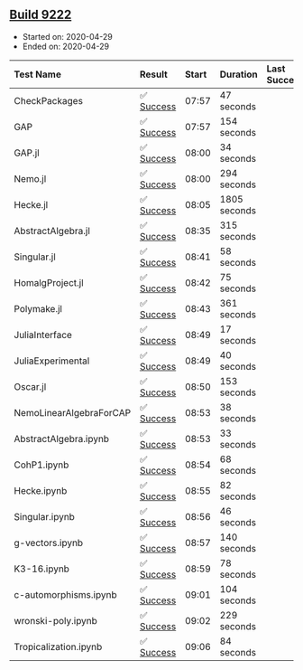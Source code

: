 ## [Build 9222](https://oscarci.mathematik.uni-kl.de/job/oscar/9222/)

* Started on: 2020-04-29
* Ended on: 2020-04-29

| Test Name    | Result | Start | Duration | Last Success | First Failure |
|:-------------|:-------|:------|:---------|:-------------|:--------------|
| CheckPackages | ✅ [Success](https://oscarci.mathematik.uni-kl.de/job/oscar/9222/artifact/logs/build-9222/CheckPackages.log) | 07:57 | 47 seconds |  |  |
| GAP | ✅ [Success](https://oscarci.mathematik.uni-kl.de/job/oscar/9222/artifact/logs/build-9222/GAP.log) | 07:57 | 154 seconds |  |  |
| GAP.jl | ✅ [Success](https://oscarci.mathematik.uni-kl.de/job/oscar/9222/artifact/logs/build-9222/GAP.jl.log) | 08:00 | 34 seconds |  |  |
| Nemo.jl | ✅ [Success](https://oscarci.mathematik.uni-kl.de/job/oscar/9222/artifact/logs/build-9222/Nemo.jl.log) | 08:00 | 294 seconds |  |  |
| Hecke.jl | ✅ [Success](https://oscarci.mathematik.uni-kl.de/job/oscar/9222/artifact/logs/build-9222/Hecke.jl.log) | 08:05 | 1805 seconds |  |  |
| AbstractAlgebra.jl | ✅ [Success](https://oscarci.mathematik.uni-kl.de/job/oscar/9222/artifact/logs/build-9222/AbstractAlgebra.jl.log) | 08:35 | 315 seconds |  |  |
| Singular.jl | ✅ [Success](https://oscarci.mathematik.uni-kl.de/job/oscar/9222/artifact/logs/build-9222/Singular.jl.log) | 08:41 | 58 seconds |  |  |
| HomalgProject.jl | ✅ [Success](https://oscarci.mathematik.uni-kl.de/job/oscar/9222/artifact/logs/build-9222/HomalgProject.jl.log) | 08:42 | 75 seconds |  |  |
| Polymake.jl | ✅ [Success](https://oscarci.mathematik.uni-kl.de/job/oscar/9222/artifact/logs/build-9222/Polymake.jl.log) | 08:43 | 361 seconds |  |  |
| JuliaInterface | ✅ [Success](https://oscarci.mathematik.uni-kl.de/job/oscar/9222/artifact/logs/build-9222/JuliaInterface.log) | 08:49 | 17 seconds |  |  |
| JuliaExperimental | ✅ [Success](https://oscarci.mathematik.uni-kl.de/job/oscar/9222/artifact/logs/build-9222/JuliaExperimental.log) | 08:49 | 40 seconds |  |  |
| Oscar.jl | ✅ [Success](https://oscarci.mathematik.uni-kl.de/job/oscar/9222/artifact/logs/build-9222/Oscar.jl.log) | 08:50 | 153 seconds |  |  |
| NemoLinearAlgebraForCAP | ✅ [Success](https://oscarci.mathematik.uni-kl.de/job/oscar/9222/artifact/logs/build-9222/NemoLinearAlgebraForCAP.log) | 08:53 | 38 seconds |  |  |
| AbstractAlgebra.ipynb | ✅ [Success](https://oscarci.mathematik.uni-kl.de/job/oscar/9222/artifact/logs/build-9222/AbstractAlgebra.ipynb.log) | 08:53 | 33 seconds |  |  |
| CohP1.ipynb | ✅ [Success](https://oscarci.mathematik.uni-kl.de/job/oscar/9222/artifact/logs/build-9222/CohP1.ipynb.log) | 08:54 | 68 seconds |  |  |
| Hecke.ipynb | ✅ [Success](https://oscarci.mathematik.uni-kl.de/job/oscar/9222/artifact/logs/build-9222/Hecke.ipynb.log) | 08:55 | 82 seconds |  |  |
| Singular.ipynb | ✅ [Success](https://oscarci.mathematik.uni-kl.de/job/oscar/9222/artifact/logs/build-9222/Singular.ipynb.log) | 08:56 | 46 seconds |  |  |
| g-vectors.ipynb | ✅ [Success](https://oscarci.mathematik.uni-kl.de/job/oscar/9222/artifact/logs/build-9222/g-vectors.ipynb.log) | 08:57 | 140 seconds |  |  |
| K3-16.ipynb | ✅ [Success](https://oscarci.mathematik.uni-kl.de/job/oscar/9222/artifact/logs/build-9222/K3-16.ipynb.log) | 08:59 | 78 seconds |  |  |
| c-automorphisms.ipynb | ✅ [Success](https://oscarci.mathematik.uni-kl.de/job/oscar/9222/artifact/logs/build-9222/c-automorphisms.ipynb.log) | 09:01 | 104 seconds |  |  |
| wronski-poly.ipynb | ✅ [Success](https://oscarci.mathematik.uni-kl.de/job/oscar/9222/artifact/logs/build-9222/wronski-poly.ipynb.log) | 09:02 | 229 seconds |  |  |
| Tropicalization.ipynb | ✅ [Success](https://oscarci.mathematik.uni-kl.de/job/oscar/9222/artifact/logs/build-9222/Tropicalization.ipynb.log) | 09:06 | 84 seconds |  |  |
